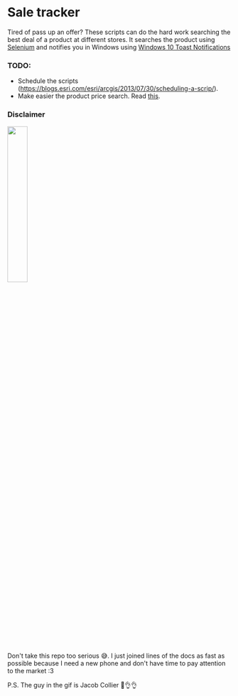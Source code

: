 # Sale tracker
Tired of pass up an offer? These scripts can do the hard work searching the best deal of a product at different stores. 
It searches the product using [Selenium](http://selenium-python.readthedocs.io/) and notifies you in Windows using [Windows 10 Toast Notifications](https://github.com/jithurjacob/Windows-10-Toast-Notifications)

### TODO:
- Schedule the scripts (https://blogs.esri.com/esri/arcgis/2013/07/30/scheduling-a-scrip/).
- Make easier the product price search. Read [this](https://en.wikipedia.org/wiki/Comparison_shopping_website).

### Disclaimer
<img src="https://media.giphy.com/media/xUA7aWHRAdxHmOD0iY/source.gif" width="30%" height="30%">

Don't take this repo too serious 😅. I just joined lines of the docs as fast as possible because I need a new phone and don't have time to pay attention to the market :3

P.S. The guy in the gif is Jacob Collier 🎵👌👌
